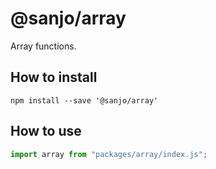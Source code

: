 # @sanjo/array

Array functions.

## How to install

```
npm install --save '@sanjo/array'
```

## How to use

```js
import array from "packages/array/index.js";
```
